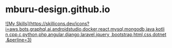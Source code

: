 # mburu-design.github.io
[![My Skills](https://skillicons.dev/icons?i=aws,bots,graphql,ai,androidstudio,docker,react,mysql,mongodb,java,kotlin,cpp,c,python,php,angular,django,laravel,jquery	,bootstrap,html,css,dotnet	,&perline=3)](https://skillicons.dev)
